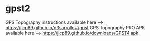 # gpst2
GPS Topography instructions available here -->  https://jlcp89.github.io/d3sarrollo#/gpst
GPS Topography PRO APK available here      -->  https://jlcp89.github.io/downloads/GPST4.apk
